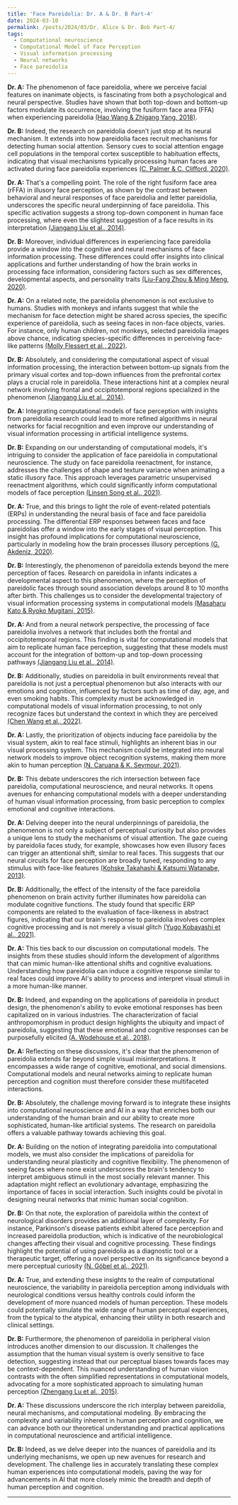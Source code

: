 ```yaml
---
title: 'Face Pareidolia: Dr. A & Dr. B Part-4'
date: 2024-03-10
permalink: /posts/2024/03/Dr. Alice & Dr. Bob Part-4/
tags:
  - Computational neuroscience
  - Computational Model of Face Perception
  - Visual information processing
  - Neural networks
  - Face pareidolia
---
```


**Dr. A:** The phenomenon of face pareidolia, where we perceive facial features on inanimate objects, is fascinating from both a psychological and neural perspective. Studies have shown that both top-down and bottom-up factors modulate its occurrence, involving the fusiform face area (FFA) when experiencing pareidolia [(Hao Wang & Zhigang Yang, 2018)](https://consensus.app/papers/face-pareidolia-mechanism-wang/01031e87796f509785f53b035f5d7445/?utm_source=chatgpt).

**Dr. B:** Indeed, the research on pareidolia doesn't just stop at its neural mechanism. It extends into how pareidolia faces recruit mechanisms for detecting human social attention. Sensory cues to social attention engage cell populations in the temporal cortex susceptible to habituation effects, indicating that visual mechanisms typically processing human faces are activated during face pareidolia experiences [(C. Palmer & C. Clifford, 2020)](https://consensus.app/papers/face-pareidolia-recruits-mechanisms-detecting-human-palmer/9125fbc47dde5b56ba01bcad20d37eef/?utm_source=chatgpt).

**Dr. A:** That's a compelling point. The role of the right fusiform face area (rFFA) in illusory face perception, as shown by the contrast between behavioral and neural responses of face pareidolia and letter pareidolia, underscores the specific neural underpinning of face pareidolia. This specific activation suggests a strong top-down component in human face processing, where even the slightest suggestion of a face results in its interpretation [(Jiangang Liu et al., 2014)](https://consensus.app/papers/seeing-jesus-neural-behavioral-correlates-face-liu/0bd7a994ef8d5fd9887766eb8a1efbc9/?utm_source=chatgpt).

**Dr. B:** Moreover, individual differences in experiencing face pareidolia provide a window into the cognitive and neural mechanisms of face information processing. These differences could offer insights into clinical applications and further understanding of how the brain works in processing face information, considering factors such as sex differences, developmental aspects, and personality traits [(Liu-Fang Zhou & Ming Meng, 2020)](https://consensus.app/papers/face-individual-differences-face-pareidolia-zhou/7fe99ab8c9d8507aa4db0df1ea5b5555/?utm_source=chatgpt).

**Dr. A:** On a related note, the pareidolia phenomenon is not exclusive to humans. Studies with monkeys and infants suggest that while the mechanism for face detection might be shared across species, the specific experience of pareidolia, such as seeing faces in non-face objects, varies. For instance, only human children, not monkeys, selected pareidolia images above chance, indicating species-specific differences in perceiving face-like patterns [(Molly Flessert et al., 2022)](https://consensus.app/papers/assessing-perception-face-pareidolia-children-homo-flessert/b0030b9cf6f0542bb6c20b392ad8ad5a/?utm_source=chatgpt).

**Dr. B:** Absolutely, and considering the computational aspect of visual information processing, the interaction between bottom-up signals from the primary visual cortex and top-down influences from the prefrontal cortex plays a crucial role in pareidolia. These interactions hint at a complex neural network involving frontal and occipitotemporal regions specialized in the phenomenon [(Jiangang Liu et al., 2014)](https://consensus.app/papers/seeing-jesus-neural-behavioral-correlates-face-liu/0bd7a994ef8d5fd9887766eb8a1efbc9/?utm_source=chatgpt).

**Dr. A:** Integrating computational models of face perception with insights from pareidolia research could lead to more refined algorithms in neural networks for facial recognition and even improve our understanding of visual information processing in artificial intelligence systems.

**Dr. B:** Expanding on our understanding of computational models, it's intriguing to consider the application of face pareidolia in computational neuroscience. The study on face pareidolia reenactment, for instance, addresses the challenges of shape and texture variance when animating a static illusory face. This approach leverages parametric unsupervised reenactment algorithms, which could significantly inform computational models of face perception [(Linsen Song et al., 2021)](https://consensus.app/papers/pareidolia-face-reenactment-song/39226fbe2a0c52a6a52f8e7d9ba71f7f/?utm_source=chatgpt).

**Dr. A:** True, and this brings to light the role of event-related potentials (ERPs) in understanding the neural basis of face and face pareidolia processing. The differential ERP responses between faces and face pareidolias offer a window into the early stages of visual perception. This insight has profound implications for computational neuroscience, particularly in modeling how the brain processes illusory perceptions [(G. Akdeniz, 2020)](https://consensus.app/papers/brain-activity-underlying-face-face-pareidolia-akdeniz/1061c73456535405b1bb98b62a799c84/?utm_source=chatgpt).

**Dr. B:** Interestingly, the phenomenon of pareidolia extends beyond the mere perception of faces. Research on pareidolia in infants indicates a developmental aspect to this phenomenon, where the perception of pareidolic faces through sound association develops around 8 to 10 months after birth. This challenges us to consider the developmental trajectory of visual information processing systems in computational models [(Masaharu Kato & Ryoko Mugitani, 2015)](https://consensus.app/papers/pareidolia-infants-kato/f43bc08cb07950d7a95757918b1e412a/?utm_source=chatgpt).

**Dr. A:** And from a neural network perspective, the processing of face pareidolia involves a network that includes both the frontal and occipitotemporal regions. This finding is vital for computational models that aim to replicate human face perception, suggesting that these models must account for the integration of bottom-up and top-down processing pathways [(Jiangang Liu et al., 2014)](https://consensus.app/papers/seeing-jesus-neural-behavioral-correlates-face-liu/0bd7a994ef8d5fd9887766eb8a1efbc9/?utm_source=chatgpt).

**Dr. B:** Additionally, studies on pareidolia in built environments reveal that pareidolia is not just a perceptual phenomenon but also interacts with our emotions and cognition, influenced by factors such as time of day, age, and even smoking habits. This complexity must be acknowledged in computational models of visual information processing, to not only recognize faces but understand the context in which they are perceived [(Chen Wang et al., 2022)](https://consensus.app/papers/pareidolia-built-environment-complex-phenomenological-wang/7dbf1c6301df56e981b9e3dba0d1cf77/?utm_source=chatgpt).

**Dr. A:** Lastly, the prioritization of objects inducing face pareidolia by the visual system, akin to real face stimuli, highlights an inherent bias in our visual processing system. This mechanism could be integrated into neural network models to improve object recognition systems, making them more akin to human perception [(N. Caruana & K. Seymour, 2021)](https://consensus.app/papers/objects-induce-face-pareidolia-prioritized-system-caruana/562e142b6fc15fc98a087d457ab95933/?utm_source=chatgpt).

**Dr. B:** This debate underscores the rich intersection between face pareidolia, computational neuroscience, and neural networks. It opens avenues for enhancing computational models with a deeper understanding of human visual information processing, from basic perception to complex emotional and cognitive interactions.

**Dr. A:** Delving deeper into the neural underpinnings of pareidolia, the phenomenon is not only a subject of perceptual curiosity but also provides a unique lens to study the mechanisms of visual attention. The gaze cueing by pareidolia faces study, for example, showcases how even illusory faces can trigger an attentional shift, similar to real faces. This suggests that our neural circuits for face perception are broadly tuned, responding to any stimulus with face-like features [(Kohske Takahashi & Katsumi Watanabe, 2013)](https://consensus.app/papers/gaze-cueing-pareidolia-faces-takahashi/5f096273e90c5a33b2cb0ae72b986d5d/?utm_source=chatgpt).

**Dr. B:** Additionally, the effect of the intensity of the face pareidolia phenomenon on brain activity further illuminates how pareidolia can modulate cognitive functions. The study found that specific ERP components are related to the evaluation of face-likeness in abstract figures, indicating that our brain's response to pareidolia involves complex cognitive processing and is not merely a visual glitch [(Yugo Kobayashi et al., 2021)](https://consensus.app/papers/effect-intensity-face-pareidolia-phenomenon-brain-kobayashi/0daa9c01b5da580eb2117257087c84e6/?utm_source=chatgpt).

**Dr. A:** This ties back to our discussion on computational models. The insights from these studies should inform the development of algorithms that can mimic human-like attentional shifts and cognitive evaluations. Understanding how pareidolia can induce a cognitive response similar to real faces could improve AI's ability to process and interpret visual stimuli in a more human-like manner.

**Dr. B:** Indeed, and expanding on the applications of pareidolia in product design, the phenomenon's ability to evoke emotional responses has been capitalized on in various industries. The characterization of facial anthropomorphism in product design highlights the ubiquity and impact of pareidolia, suggesting that these emotional and cognitive responses can be purposefully elicited [(A. Wodehouse et al., 2018)](https://consensus.app/papers/pareidolia-characterising-anthropomorphism-wodehouse/88fde641a74b5fa6999e8cd86498dc7b/?utm_source=chatgpt).

**Dr. A:** Reflecting on these discussions, it's clear that the phenomenon of pareidolia extends far beyond simple visual misinterpretations. It encompasses a wide range of cognitive, emotional, and social dimensions. Computational models and neural networks aiming to replicate human perception and cognition must therefore consider these multifaceted interactions.

**Dr. B:** Absolutely, the challenge moving forward is to integrate these insights into computational neuroscience and AI in a way that enriches both our understanding of the human brain and our ability to create more sophisticated, human-like artificial systems. The research on pareidolia offers a valuable pathway towards achieving this goal.

**Dr. A:** Building on the notion of integrating pareidolia into computational models, we must also consider the implications of pareidolia for understanding neural plasticity and cognitive flexibility. The phenomenon of seeing faces where none exist underscores the brain's tendency to interpret ambiguous stimuli in the most socially relevant manner. This adaptation might reflect an evolutionary advantage, emphasizing the importance of faces in social interaction. Such insights could be pivotal in designing neural networks that mimic human social cognition.

**Dr. B:** On that note, the exploration of pareidolia within the context of neurological disorders provides an additional layer of complexity. For instance, Parkinson's disease patients exhibit altered face perception and increased pareidolia production, which is indicative of the neurobiological changes affecting their visual and cognitive processing. These findings highlight the potential of using pareidolia as a diagnostic tool or a therapeutic target, offering a novel perspective on its significance beyond a mere perceptual curiosity [(N. Göbel et al., 2021)](https://consensus.app/papers/face-perception-pareidolia-production-patients-with-göbel/aedc980bea5352c191240676c2805bc5/?utm_source=chatgpt).

**Dr. A:** True, and extending these insights to the realm of computational neuroscience, the variability in pareidolia perception among individuals with neurological conditions versus healthy controls could inform the development of more nuanced models of human perception. These models could potentially simulate the wide range of human perceptual experiences, from the typical to the atypical, enhancing their utility in both research and clinical settings.

**Dr. B:** Furthermore, the phenomenon of pareidolia in peripheral vision introduces another dimension to our discussion. It challenges the assumption that the human visual system is overly sensitive to face detection, suggesting instead that our perceptual biases towards faces may be context-dependent. This nuanced understanding of human vision contrasts with the often simplified representations in computational models, advocating for a more sophisticated approach to simulating human perception [(Zhengang Lu et al., 2015)](https://consensus.app/papers/house-pareidolia-occurs-frequently-face-vision-lu/9bf6f3f14e605f5ea86c306506a6c6ce/?utm_source=chatgpt).

**Dr. A:** These discussions underscore the rich interplay between pareidolia, neural mechanisms, and computational modeling. By embracing the complexity and variability inherent in human perception and cognition, we can advance both our theoretical understanding and practical applications in computational neuroscience and artificial intelligence.

**Dr. B:** Indeed, as we delve deeper into the nuances of pareidolia and its underlying mechanisms, we open up new avenues for research and development. The challenge lies in accurately translating these complex human experiences into computational models, paving the way for advancements in AI that more closely mimic the breadth and depth of human perception and cognition.



---